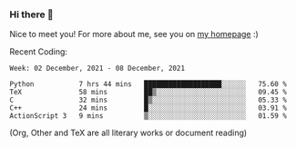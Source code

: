 ### Hi there 👋

Nice to meet you! For more about me, see you on [my homepage](https://jiayipan.me) :)


Recent Coding:
<!--START_SECTION:waka-->
```text
Week: 02 December, 2021 - 08 December, 2021

Python           7 hrs 44 mins   ███████████████████░░░░░░   75.60 % 
TeX              58 mins         ██▒░░░░░░░░░░░░░░░░░░░░░░   09.45 % 
C                32 mins         █▒░░░░░░░░░░░░░░░░░░░░░░░   05.33 % 
C++              24 mins         █░░░░░░░░░░░░░░░░░░░░░░░░   03.91 % 
ActionScript 3   9 mins          ▒░░░░░░░░░░░░░░░░░░░░░░░░   01.59 % 
```
<!--END_SECTION:waka-->
(Org, Other and TeX are all literary works or document reading)
